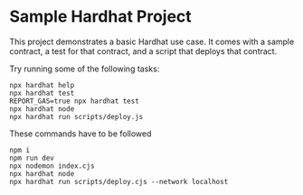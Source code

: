 # Sample Hardhat Project

This project demonstrates a basic Hardhat use case. It comes with a sample contract, a test for that contract, and a script that deploys that contract.

Try running some of the following tasks:

```shell
npx hardhat help
npx hardhat test
REPORT_GAS=true npx hardhat test
npx hardhat node
npx hardhat run scripts/deploy.js
```
These commands have to be followed
```
npm i 
npm run dev
npx nodemon index.cjs
npx hardhat node 
npx hardhat run scripts/deploy.cjs --network localhost
```
